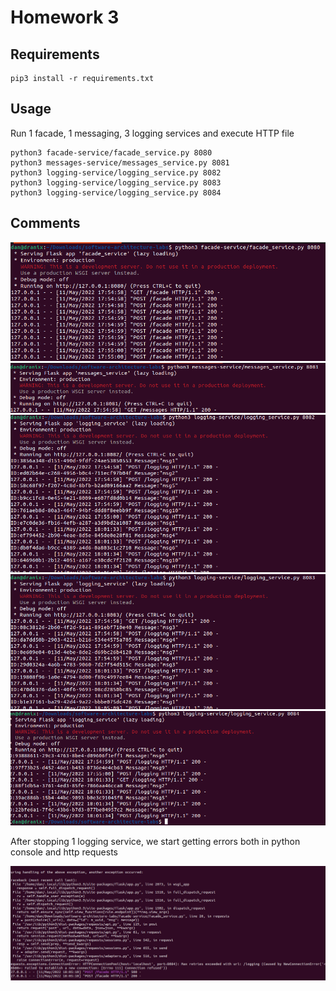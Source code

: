 # Homework 3

## Requirements

```shell
pip3 install -r requirements.txt
```

## Usage

Run 1 facade, 1 messaging, 3 logging services and execute HTTP file

```shell
python3 facade-service/facade_service.py 8080
python3 messages-service/messages_service.py 8081
python3 logging-service/logging_service.py 8082
python3 logging-service/logging_service.py 8083
python3 logging-service/logging_service.py 8084
```

## Comments

![](img/result1.png)
![](img/result2.png)
![](img/result3.png)
![](img/result4.png)
![](img/result5.png)

After stopping 1 logging service, we start getting errors both in python console and http requests

![](img/error.png)